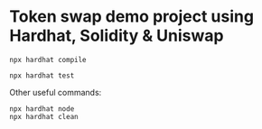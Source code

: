 # Token swap demo project using Hardhat, Solidity & Uniswap

``` How to compile
npx hardhat compile
```

``` How to test
npx hardhat test
```

Other useful commands:
```
npx hardhat node
npx hardhat clean
```